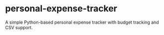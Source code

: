 # personal-expense-tracker
A simple Python-based personal expense tracker with budget tracking and CSV support.
